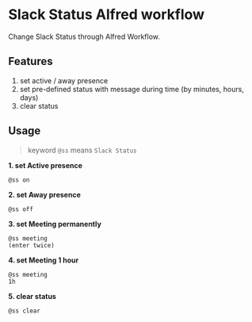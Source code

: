 # Slack Status Alfred workflow

Change Slack Status through Alfred Workflow.

## Features

1. set active / away presence
2. set pre-defined status with message during time (by minutes, hours, days)
3. clear status

## Usage

> keyword `@ss` means `Slack Status`

**1. set Active presence**

```
@ss on
```

**2. set Away presence**

```
@ss off
```

**3. set Meeting permanently**

```
@ss meeting
(enter twice)
```

**4. set Meeting 1 hour**

```
@ss meeting
1h
```

**5. clear status**

```
@ss clear
```
